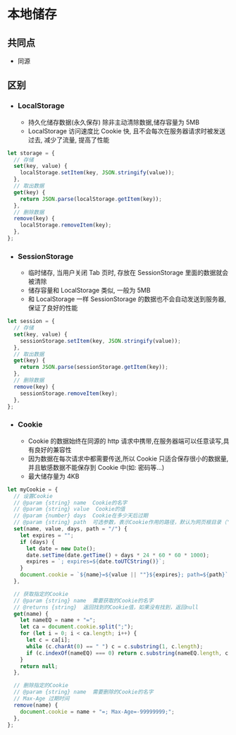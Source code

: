 # 本地储存

## 共同点

- 同源

## 区别

- ### LocalStorage

  - 持久化储存数据(永久保存) 除非主动清除数据,储存容量为 5MB
  - LocalStorage 访问速度比 Cookie 快, 且不会每次在服务器请求时被发送过去, 减少了流量, 提高了性能

```js
let storage = {
  // 存储
  set(key, value) {
    localStorage.setItem(key, JSON.stringify(value));
  },
  // 取出数据
  get(key) {
    return JSON.parse(localStorage.getItem(key));
  },
  // 删除数据
  remove(key) {
    localStorage.removeItem(key);
  },
};
```

- ### SessionStorage

  - 临时储存, 当用户关闭 Tab 页时, 存放在 SessionStorage 里面的数据就会被清除
  - 储存容量和 LocalStorage 类似, 一般为 5MB
  - 和 LocalStorage 一样 SessionStorage 的数据也不会自动发送到服务器, 保证了良好的性能

```js
let session = {
  // 存储
  set(key, value) {
    sessionStorage.setItem(key, JSON.stringify(value));
  },
  // 取出数据
  get(key) {
    return JSON.parse(sessionStorage.getItem(key));
  },
  // 删除数据
  remove(key) {
    sessionStorage.removeItem(key);
  },
};
```

- ### Cookie

  - Cookie 的数据始终在同源的 http 请求中携带,在服务器端可以任意读写,具有良好的兼容性
  - 因为数据在每次请求中都需要传送,所以 Cookie 只适合保存很小的数据量, 并且敏感数据不能保存到 Cookie 中(如: 密码等...)
  - 最大储存量为 4KB

```js
let myCookie = {
  // 设置Cookie
  // @param {string} name  Cookie的名字
  // @param {string} value  Cookie的值
  // @param {number} days  Cookie在多少天后过期
  // @param {string} path  可选参数，表示Cookie作用的路径，默认为网页根目录（'/'）
  set(name, value, days, path = "/") {
    let expires = "";
    if (days) {
      let date = new Date();
      date.setTime(date.getTime() + days * 24 * 60 * 60 * 1000);
      expires = `; expires=${date.toUTCString()}`;
    }
    document.cookie = `${name}=${value || ""}${expires}; path=${path}`;
  },

  // 获取指定的Cookie
  // @param {string} name  需要获取的Cookie的名字
  // @returns {string}  返回找到的Cookie值，如果没有找到，返回null
  get(name) {
    let nameEQ = name + "=";
    let ca = document.cookie.split(";");
    for (let i = 0; i < ca.length; i++) {
      let c = ca[i];
      while (c.charAt(0) == " ") c = c.substring(1, c.length);
      if (c.indexOf(nameEQ) === 0) return c.substring(nameEQ.length, c.length);
    }
    return null;
  },

  // 删除指定的Cookie
  // @param {string} name  需要删除的Cookie的名字
  // Max-Age 过期时间
  remove(name) {
    document.cookie = name + "=; Max-Age=-99999999;";
  },
};
```
